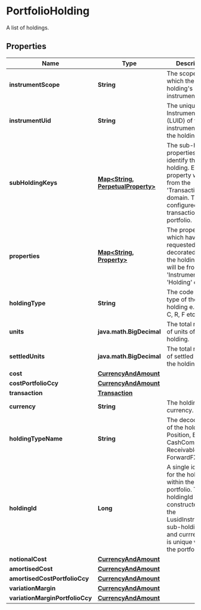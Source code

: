 

# PortfolioHolding

A list of holdings.

## Properties

| Name | Type | Description | Notes |
|------------ | ------------- | ------------- | -------------|
|**instrumentScope** | **String** | The scope in which the holding&#39;s instrument is in. |  [optional] |
|**instrumentUid** | **String** | The unique Lusid Instrument Id (LUID) of the instrument that the holding is in. |  |
|**subHoldingKeys** | [**Map&lt;String, PerpetualProperty&gt;**](PerpetualProperty.md) | The sub-holding properties which identify the holding. Each property will be from the &#39;Transaction&#39; domain. These are configured on a transaction portfolio. |  [optional] |
|**properties** | [**Map&lt;String, Property&gt;**](Property.md) | The properties which have been requested to be decorated onto the holding. These will be from the &#39;Instrument&#39; or &#39;Holding&#39; domain. |  [optional] |
|**holdingType** | **String** | The code for the type of the holding e.g. P, B, C, R, F etc. |  |
|**units** | **java.math.BigDecimal** | The total number of units of the holding. |  |
|**settledUnits** | **java.math.BigDecimal** | The total number of settled units of the holding. |  |
|**cost** | [**CurrencyAndAmount**](CurrencyAndAmount.md) |  |  |
|**costPortfolioCcy** | [**CurrencyAndAmount**](CurrencyAndAmount.md) |  |  |
|**transaction** | [**Transaction**](Transaction.md) |  |  [optional] |
|**currency** | **String** | The holding currency. |  [optional] |
|**holdingTypeName** | **String** | The decoded type of the holding e.g. Position, Balance, CashCommitment, Receivable, ForwardFX etc. |  [optional] |
|**holdingId** | **Long** | A single identifier for the holding within the portfolio. The holdingId is constructed from the LusidInstrumentId, sub-holding keys and currrency and is unique within the portfolio. |  [optional] |
|**notionalCost** | [**CurrencyAndAmount**](CurrencyAndAmount.md) |  |  [optional] |
|**amortisedCost** | [**CurrencyAndAmount**](CurrencyAndAmount.md) |  |  [optional] |
|**amortisedCostPortfolioCcy** | [**CurrencyAndAmount**](CurrencyAndAmount.md) |  |  [optional] |
|**variationMargin** | [**CurrencyAndAmount**](CurrencyAndAmount.md) |  |  [optional] |
|**variationMarginPortfolioCcy** | [**CurrencyAndAmount**](CurrencyAndAmount.md) |  |  [optional] |



